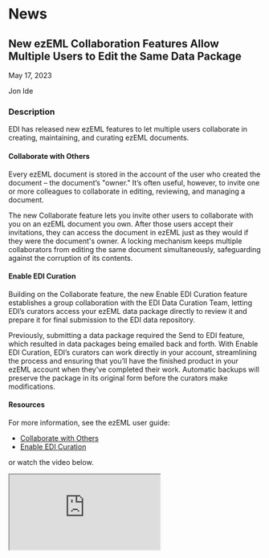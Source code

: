 # News

## New ezEML Collaboration Features Allow Multiple Users to Edit the Same Data Package 

May 17, 2023

Jon Ide

### Description

EDI has released new ezEML features to let multiple users collaborate in creating, maintaining, and curating ezEML documents.

#### Collaborate with Others

Every ezEML document is stored in the account of the user who created the document – the document’s "owner." It’s often useful, however, to invite one or more colleagues to collaborate in editing, reviewing, and managing a document. 

The new Collaborate feature lets you invite other users to collaborate with you on an ezEML document you own. After those users accept their invitations, they can access the document in ezEML just as they would if they were the document's owner. A locking mechanism keeps multiple collaborators from editing the same document simultaneously, safeguarding against the corruption of its contents.

#### Enable EDI Curation

Building on the Collaborate feature, the new Enable EDI Curation feature establishes a group collaboration with the EDI Data Curation Team, letting EDI’s curators access your ezEML data package directly to review it and prepare it for final submission to the EDI data repository. 

Previously, submitting a data package required the Send to EDI feature, which resulted in data packages being emailed back and forth. With Enable EDI Curation, EDI’s curators can work directly in your account, streamlining the process and ensuring that you’ll have the finished product in your ezEML account when they've completed their work. Automatic backups will preserve the package in its original form before the curators make modifications.

#### Resources

For more information, see the ezEML user guide:

- [Collaborate with Others](https://ezeml.edirepository.org/static/user_guide/collaborate.pdf)
- [Enable EDI Curation](https://ezeml.edirepository.org/static/user_guide/enabling_edi_curation.pdf)

or watch the video below.

<div class="p-2">
  <div class="w-50 ratio ratio-16x9">
      <iframe src="https://youtube.com/embed/RgQ2LYLObj8" title="Video of the ezEML collaboration feature." allowfullscreen=""></iframe>
  </div>
</div>

<!-- News -->